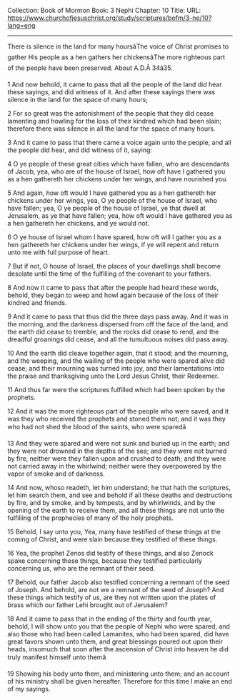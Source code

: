 Collection: Book of Mormon
Book: 3 Nephi
Chapter: 10
Title: 
URL: https://www.churchofjesuschrist.org/study/scriptures/bofm/3-ne/10?lang=eng

---

There is silence in the land for many hoursâThe voice of Christ promises to gather His people as a hen gathers her chickensâThe more righteous part of the people have been preserved. About A.D.Â 34â35.

1 And now behold, it came to pass that all the people of the land did hear these sayings, and did witness of it. And after these sayings there was silence in the land for the space of many hours;

2 For so great was the astonishment of the people that they did cease lamenting and howling for the loss of their kindred which had been slain; therefore there was silence in all the land for the space of many hours.

3 And it came to pass that there came a voice again unto the people, and all the people did hear, and did witness of it, saying:

4 O ye people of these great cities which have fallen, who are descendants of Jacob, yea, who are of the house of Israel, how oft have I gathered you as a hen gathereth her chickens under her wings, and have nourished you.

5 And again, how oft would I have gathered you as a hen gathereth her chickens under her wings, yea, O ye people of the house of Israel, who have fallen; yea, O ye people of the house of Israel, ye that dwell at Jerusalem, as ye that have fallen; yea, how oft would I have gathered you as a hen gathereth her chickens, and ye would not.

6 O ye house of Israel whom I have spared, how oft will I gather you as a hen gathereth her chickens under her wings, if ye will repent and return unto me with full purpose of heart.

7 But if not, O house of Israel, the places of your dwellings shall become desolate until the time of the fulfilling of the covenant to your fathers.

8 And now it came to pass that after the people had heard these words, behold, they began to weep and howl again because of the loss of their kindred and friends.

9 And it came to pass that thus did the three days pass away. And it was in the morning, and the darkness dispersed from off the face of the land, and the earth did cease to tremble, and the rocks did cease to rend, and the dreadful groanings did cease, and all the tumultuous noises did pass away.

10 And the earth did cleave together again, that it stood; and the mourning, and the weeping, and the wailing of the people who were spared alive did cease; and their mourning was turned into joy, and their lamentations into the praise and thanksgiving unto the Lord Jesus Christ, their Redeemer.

11 And thus far were the scriptures fulfilled which had been spoken by the prophets.

12 And it was the more righteous part of the people who were saved, and it was they who received the prophets and stoned them not; and it was they who had not shed the blood of the saints, who were sparedâ

13 And they were spared and were not sunk and buried up in the earth; and they were not drowned in the depths of the sea; and they were not burned by fire, neither were they fallen upon and crushed to death; and they were not carried away in the whirlwind; neither were they overpowered by the vapor of smoke and of darkness.

14 And now, whoso readeth, let him understand; he that hath the scriptures, let him search them, and see and behold if all these deaths and destructions by fire, and by smoke, and by tempests, and by whirlwinds, and by the opening of the earth to receive them, and all these things are not unto the fulfilling of the prophecies of many of the holy prophets.

15 Behold, I say unto you, Yea, many have testified of these things at the coming of Christ, and were slain because they testified of these things.

16 Yea, the prophet Zenos did testify of these things, and also Zenock spake concerning these things, because they testified particularly concerning us, who are the remnant of their seed.

17 Behold, our father Jacob also testified concerning a remnant of the seed of Joseph. And behold, are not we a remnant of the seed of Joseph? And these things which testify of us, are they not written upon the plates of brass which our father Lehi brought out of Jerusalem?

18 And it came to pass that in the ending of the thirty and fourth year, behold, I will show unto you that the people of Nephi who were spared, and also those who had been called Lamanites, who had been spared, did have great favors shown unto them, and great blessings poured out upon their heads, insomuch that soon after the ascension of Christ into heaven he did truly manifest himself unto themâ

19 Showing his body unto them, and ministering unto them; and an account of his ministry shall be given hereafter. Therefore for this time I make an end of my sayings.

